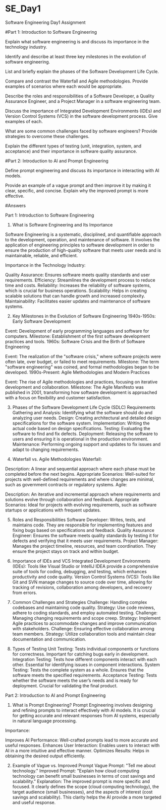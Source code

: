 # SE_Day1
Software Engineering Day1 Assignment

#Part 1: Introduction to Software Engineering

Explain what software engineering is and discuss its importance in the technology industry.


Identify and describe at least three key milestones in the evolution of software engineering.


List and briefly explain the phases of the Software Development Life Cycle.


Compare and contrast the Waterfall and Agile methodologies. Provide examples of scenarios where each would be appropriate.


Describe the roles and responsibilities of a Software Developer, a Quality Assurance Engineer, and a Project Manager in a software engineering team.


Discuss the importance of Integrated Development Environments (IDEs) and Version Control Systems (VCS) in the software development process. Give examples of each.


What are some common challenges faced by software engineers? Provide strategies to overcome these challenges.


Explain the different types of testing (unit, integration, system, and acceptance) and their importance in software quality assurance.


#Part 2: Introduction to AI and Prompt Engineering





Define prompt engineering and discuss its importance in interacting with AI models.



Provide an example of a vague prompt and then improve it by making it clear, specific, and concise. Explain why the improved prompt is more effective.

#Answers

Part 1: Introduction to Software Engineering
1. What is Software Engineering and Its Importance
   
Software Engineering is a systematic, disciplined, and quantifiable approach to the development, operation, and maintenance of software. It involves the application of engineering principles to software development in order to ensure the production of high-quality software that meets user needs and is maintainable, reliable, and efficient.

Importance in the Technology Industry:

Quality Assurance: Ensures software meets quality standards and user requirements.
Efficiency: Streamlines the development process to reduce time and costs.
Reliability: Increases the reliability of software systems, which is crucial for business operations.
Scalability: Helps in creating scalable solutions that can handle growth and increased complexity.
Maintainability: Facilitates easier updates and maintenance of software systems.

2. Key Milestones in the Evolution of Software Engineering
1940s-1950s: Early Software Development

Event: Development of early programming languages and software for computers.
Milestone: Establishment of the first software development practices and tools.
1960s: Software Crisis and the Birth of Software Engineering

Event: The realization of the "software crisis," where software projects were often late, over budget, or failed to meet requirements.
Milestone: The term "software engineering" was coined, and formal methodologies began to be developed.
1990s-Present: Agile Methodologies and Modern Practices

Event: The rise of Agile methodologies and practices, focusing on iterative development and collaboration.
Milestone: The Agile Manifesto was published in 2001, transforming how software development is approached with a focus on flexibility and customer satisfaction.

3. Phases of the Software Development Life Cycle (SDLC)
Requirements Gathering and Analysis: Identifying what the software should do and analyzing user needs.
Design: Creating architectural and detailed design specifications for the software system.
Implementation: Writing the actual code based on design specifications.
Testing: Evaluating the software to find and fix defects.
Deployment: Releasing the software to users and ensuring it is operational in the production environment.
Maintenance: Performing ongoing support and updates to fix issues and adapt to changing requirements.

4. Waterfall vs. Agile Methodologies
Waterfall:

Description: A linear and sequential approach where each phase must be completed before the next begins.
Appropriate Scenarios: Well-suited for projects with well-defined requirements and where changes are minimal, such as government contracts or regulatory systems.
Agile:

Description: An iterative and incremental approach where requirements and solutions evolve through collaboration and feedback.
Appropriate Scenarios: Ideal for projects with evolving requirements, such as software startups or applications with frequent updates.


5. Roles and Responsibilities
Software Developer: Writes, tests, and maintains code. They are responsible for implementing features and fixing bugs based on specifications and feedback.
Quality Assurance Engineer: Ensures the software meets quality standards by testing it for defects and verifying that it meets user requirements.
Project Manager: Manages the project timeline, resources, and team coordination. They ensure the project stays on track and within budget.


6. Importance of IDEs and VCS
Integrated Development Environments (IDEs): Tools like Visual Studio or IntelliJ IDEA provide a comprehensive suite of tools for coding, debugging, and testing, which enhances productivity and code quality.
Version Control Systems (VCS): Tools like Git and SVN manage changes to source code over time, allowing for tracking of revisions, collaboration among developers, and recovery from errors.


8. Common Challenges and Strategies
Challenge: Handling complex codebases and maintaining code quality.
Strategy: Use code reviews, adhere to coding standards, and employ automated testing.
Challenge: Managing changing requirements and scope creep.
Strategy: Implement Agile practices to accommodate changes and improve communication with stakeholders.
Challenge: Ensuring effective collaboration among team members.
Strategy: Utilize collaboration tools and maintain clear documentation and communication.


9. Types of Testing
Unit Testing: Tests individual components or functions for correctness. Important for catching bugs early in development.
Integration Testing: Tests how different components interact with each other. Essential for identifying issues in component interactions.
System Testing: Tests the complete system as a whole. Ensures that the software meets the specified requirements.
Acceptance Testing: Tests whether the software meets the user’s needs and is ready for deployment. Crucial for validating the final product.


Part 2: Introduction to AI and Prompt Engineering
1. What is Prompt Engineering?
Prompt Engineering involves designing and refining prompts to interact effectively with AI models. It is crucial for getting accurate and relevant responses from AI systems, especially in natural language processing.

Importance:

Improves AI Performance: Well-crafted prompts lead to more accurate and useful responses.
Enhances User Interaction: Enables users to interact with AI in a more intuitive and effective manner.
Optimizes Results: Helps in obtaining the desired output efficiently.


2. Example of Vague vs. Improved Prompt
Vague Prompt: "Tell me about technology."
Improved Prompt: "Explain how cloud computing technology can benefit small businesses in terms of cost savings and scalability."
Explanation: The improved prompt is more specific and focused. It clearly defines the scope (cloud computing technology), the target audience (small businesses), and the aspects of interest (cost savings and scalability). This clarity helps the AI provide a more targeted and useful response.


